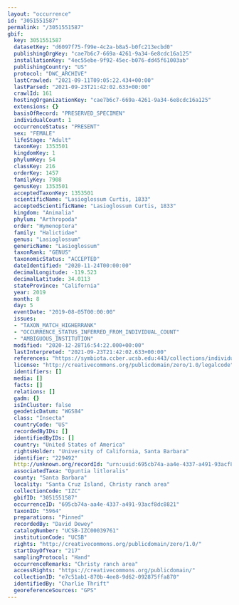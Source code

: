 ```yaml
---
layout: "occurrence"
id: "3051551587"
permalink: "/3051551587"
gbif:
  key: 3051551587
  datasetKey: "d6097f75-f99e-4c2a-b8a5-b0fc213ecbd0"
  publishingOrgKey: "cae7b6c7-669a-4261-9a34-6e8cdc16a125"
  installationKey: "4ec55ebe-9f92-45ec-b076-dd45f61003ab"
  publishingCountry: "US"
  protocol: "DWC_ARCHIVE"
  lastCrawled: "2021-09-11T09:05:22.434+00:00"
  lastParsed: "2021-09-23T21:42:02.633+00:00"
  crawlId: 161
  hostingOrganizationKey: "cae7b6c7-669a-4261-9a34-6e8cdc16a125"
  extensions: {}
  basisOfRecord: "PRESERVED_SPECIMEN"
  individualCount: 1
  occurrenceStatus: "PRESENT"
  sex: "FEMALE"
  lifeStage: "Adult"
  taxonKey: 1353501
  kingdomKey: 1
  phylumKey: 54
  classKey: 216
  orderKey: 1457
  familyKey: 7908
  genusKey: 1353501
  acceptedTaxonKey: 1353501
  scientificName: "Lasioglossum Curtis, 1833"
  acceptedScientificName: "Lasioglossum Curtis, 1833"
  kingdom: "Animalia"
  phylum: "Arthropoda"
  order: "Hymenoptera"
  family: "Halictidae"
  genus: "Lasioglossum"
  genericName: "Lasioglossum"
  taxonRank: "GENUS"
  taxonomicStatus: "ACCEPTED"
  dateIdentified: "2020-11-24T00:00:00"
  decimalLongitude: -119.523
  decimalLatitude: 34.0113
  stateProvince: "California"
  year: 2019
  month: 8
  day: 5
  eventDate: "2019-08-05T00:00:00"
  issues:
  - "TAXON_MATCH_HIGHERRANK"
  - "OCCURRENCE_STATUS_INFERRED_FROM_INDIVIDUAL_COUNT"
  - "AMBIGUOUS_INSTITUTION"
  modified: "2020-12-28T16:54:22.000+00:00"
  lastInterpreted: "2021-09-23T21:42:02.633+00:00"
  references: "https://symbiota.ccber.ucsb.edu:443/collections/individual/index.php?occid=229492"
  license: "http://creativecommons.org/publicdomain/zero/1.0/legalcode"
  identifiers: []
  media: []
  facts: []
  relations: []
  gadm: {}
  isInCluster: false
  geodeticDatum: "WGS84"
  class: "Insecta"
  countryCode: "US"
  recordedByIDs: []
  identifiedByIDs: []
  country: "United States of America"
  rightsHolder: "University of California, Santa Barbara"
  identifier: "229492"
  http://unknown.org/recordId: "urn:uuid:695cb74a-aa4e-4337-a491-93acf8dc8821"
  associatedTaxa: "Opuntia litloralis"
  county: "Santa Barbara"
  locality: "Santa Cruz Island, Christy ranch area"
  collectionCode: "IZC"
  gbifID: "3051551587"
  occurrenceID: "695cb74a-aa4e-4337-a491-93acf8dc8821"
  taxonID: "5964"
  preparations: "Pinned"
  recordedBy: "David Dewey"
  catalogNumber: "UCSB-IZC00039761"
  institutionCode: "UCSB"
  rights: "http://creativecommons.org/publicdomain/zero/1.0/"
  startDayOfYear: "217"
  samplingProtocol: "Hand"
  occurrenceRemarks: "Christy ranch area"
  accessRights: "https://creativecommons.org/publicdomain/"
  collectionID: "e7c51ab1-870b-4ee8-9d62-092875ffa870"
  identifiedBy: "Charlie Thrift"
  georeferenceSources: "GPS"
---
```

